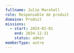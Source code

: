 ```yaml
---
fullname: Julie Marshall
role: Responsable de produit
domaine: Produit
missions:
  - start: 2024-01-01
    end: 2024-12-31
    status: admin
memberType: autre
---
```


